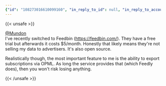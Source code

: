 ```yaml
---
{"id": "108273016610099160", "in_reply_to_id": null, "in_reply_to_account_id": "175989", "sensitive": false, "spoiler_text": "", "visibility": "unlisted", "language": "en", "replies_count": 0, "reblogs_count": 0, "favourites_count": 1, "edited_at": null, "reblog": null, "application": null, "account": {"id": "108219415927856966", "username": "brozek", "acct": "brozek", "display_name": "Brandon Rozek", "url": "https://fosstodon.org/@brozek", "uri": "https://fosstodon.org/users/brozek", "avatar": "https://cdn.fosstodon.org/accounts/avatars/108/219/415/927/856/966/original/bae9f46f23936e79.jpg", "avatar_static": "https://cdn.fosstodon.org/accounts/avatars/108/219/415/927/856/966/original/bae9f46f23936e79.jpg", "header": "https://fosstodon.org/headers/original/missing.png", "header_static": "https://fosstodon.org/headers/original/missing.png", "noindex": true, "roles": []}, "media_attachments": [], "mentions": [{"id": "175989", "username": "Mundon", "url": "https://fosstodon.org/@Mundon", "acct": "Mundon"}], "tags": [], "emojis": [], "card": {"url": "https://feedbin.com/", "title": "Feedbin", "description": "A fast, simple RSS feed reader that delivers a great reading experience.", "language": null, "type": "link", "author_name": "", "author_url": "", "provider_name": "", "provider_url": "", "html": "", "width": 0, "height": 0, "image": null, "image_description": "", "embed_url": "", "blurhash": null, "published_at": null}, "poll": null, "syndication": "https://fosstodon.org/@brozek/108273016610099160", "date": "2022-05-09T16:52:01.619Z"}
---
```

{{< unsafe >}}
<p><span class="h-card" translate="no"><a href="https://fosstodon.org/@Mundon" class="u-url mention">@<span>Mundon</span></a></span><br />I&#39;ve recently switched to Feedbin (<a href="https://feedbin.com/" target="_blank" rel="nofollow noopener noreferrer" translate="no"><span class="invisible">https://</span><span class="">feedbin.com/</span><span class="invisible"></span></a>). They have a free trial but afterwards it costs $5/month. Honestly that likely means they&#39;re not selling my data to advertisers. It&#39;s also open source.</p><p>Realistically though, the most important feature to me is the ability to export subscriptions via OPML. As long the service provides that (which Feedly does), then you won&#39;t risk losing anything.</p>
{{< /unsafe >}}
